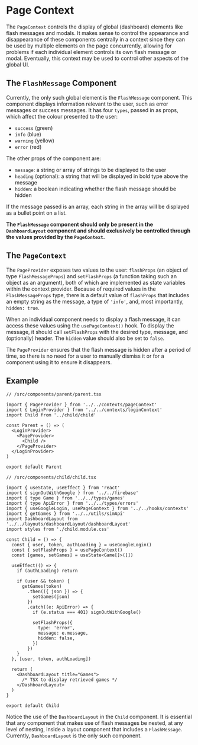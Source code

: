 # Page Context

The `PageContext` controls the display of global (dashboard) elements like flash messages and modals. It makes sense to control the appearance and disappearance of these components centrally in a context since they can be used by multiple elements on the page concurrently, allowing for problems if each individual element controls its own flash message or modal. Eventually, this context may be used to control other aspects of the global UI.

## The `FlashMessage` Component

Currently, the only such global element is the `FlashMessage` component. This component displays information relevant to the user, such as error messages or success messages. It has four `types`, passed in as props, which affect the colour presented to the user:

- `success` (green)
- `info` (blue)
- `warning` (yellow)
- `error` (red)

The other props of the component are:

- `message`: a string or array of strings to be displayed to the user
- `heading` (optional): a string that will be displayed in bold type above the message
- `hidden`: a boolean indicating whether the flash message should be hidden

If the message passed is an array, each string in the array will be displayed as a bullet point on a list.

**The `FlashMessage` component should only be present in the `DashboardLayout` component and should exclusively be controlled through the values provided by the `PageContext`.**

## The `PageContext`

The `PageProvider` exposes two values to the user: `flashProps` (an object of type `FlashMessageProps`) and `setFlashProps` (a function taking such an object as an argument), both of which are implemented as state variables within the context provider. Because of required values in the `FlashMessageProps` type, there is a default value of `flashProps` that includes an empty string as the message, a type of `'info'`, and, most importantly, `hidden: true`.

When an individual component needs to display a flash message, it can access these values using the `usePageContext()` hook. To display the message, it should call `setFlashProps` with the desired type, message, and (optionally) header. The `hidden` value should also be set to `false`.

The `PageProvider` ensures that the flash message is hidden after a period of time, so there is no need for a user to manually dismiss it or for a component using it to ensure it disappears.

## Example

```tsx
// /src/components/parent/parent.tsx

import { PageProvider } from '../../contexts/pageContext'
import { LoginProvider } from '../../contexts/loginContext'
import Child from '../child/child'

const Parent = () => (
  <LoginProvider>
    <PageProvider>
      <Child />
    </PageProvider>
  </LoginProvider>
)

export default Parent

// /src/components/child/child.tsx

import { useState, useEffect } from 'react'
import { signOutWithGoogle } from '../../firebase'
import { type Game } from '../../types/games'
import { type ApiError } from '../../types/errors'
import { useGoogleLogin, usePageContext } from '../../hooks/contexts'
import { getGames } from '../../utils/simApi'
import DashboardLayout from '../../layouts/dashboardLayout/dashboardLayout'
import styles from './child.module.css'

const Child = () => {
  const { user, token, authLoading } = useGoogleLogin()
  const { setFlashProps } = usePageContext()
  const [games, setGames] = useState<Game[]>([])

  useEffect(() => {
    if (authLoading) return

    if (user && token) {
      getGames(token)
        .then(({ json }) => {
          setGames(json)
        })
        .catch((e: ApiError) => {
          if (e.status === 401) signOutWithGoogle()

          setFlashProps({
            type: 'error',
            message: e.message,
            hidden: false,
          })
        })
    }
  }, [user, token, authLoading])

  return (
    <DashboardLayout title="Games">
      /* TSX to display retrieved games */
    </DashboardLayout>
  )
}

export default Child
```

Notice the use of the `DashboardLayout` in the `Child` component. It is essential that any component that makes use of flash messages be nested, at any level of nesting, inside a layout component that includes a `FlashMessage`. Currently, `DashboardLayout` is the only such component.
